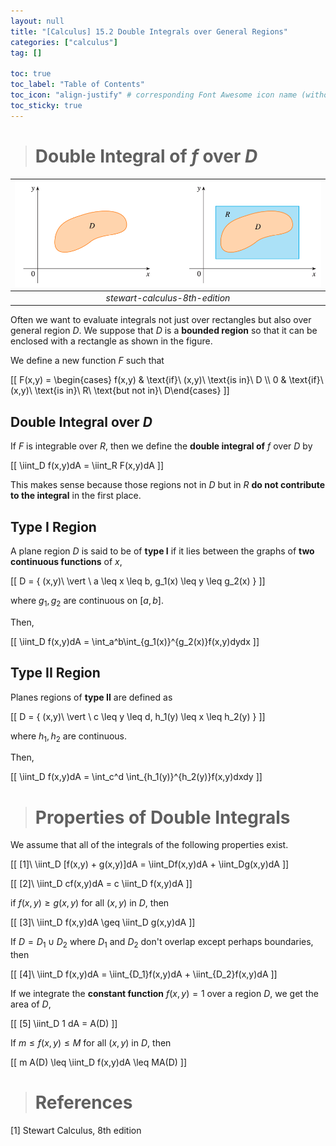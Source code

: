```yaml
---
layout: null
title: "[Calculus] 15.2 Double Integrals over General Regions"
categories: ["calculus"]
tag: []

toc: true
toc_label: "Table of Contents"
toc_icon: "align-justify" # corresponding Font Awesome icon name (without fa prefix)
toc_sticky: true
---
```


> # Double Integral of $f$ over $D$

| ![joint](../../../assets/images/MATH/calculus/ch15_1.png) |
| :----------------------------: |
| _stewart-calculus-8th-edition_ |

Often we want to evaluate integrals not just over rectangles but also over general region $D$. We suppose that $D$ is a **bounded region** so that it can be enclosed with a rectangle as shown in the figure.

We define a new function $F$ such that

\[[ F(x,y) = \begin{cases} f(x,y) & \text{if}\ (x,y)\ \text{is in}\ D \\\ 0 & \text{if}\ (x,y)\ \text{is in}\ R\ \text{but not in}\ D\end{cases} \]]

## Double Integral over $D$

If $F$ is integrable over $R$, then we define the **double integral of** $f$ over $D$ by

\[[ \iint_D f(x,y)dA = \iint_R F(x,y)dA \]]

This makes sense because those regions not in $D$ but in $R$ **do not contribute to the integral** in the first place.

## Type I Region

A plane region $D$ is said to be of **type I** if it lies between the graphs of **two continuous functions** of $x$,

\[[ D = \{ (x,y)\ \vert \ a \leq x \leq b, g_1(x) \leq y \leq g_2(x) \} \]]

where $g_1, g_2$ are continuous on $[a,b]$.

Then,

\[[ \iint_D f(x,y)dA = \int_a^b\int_{g_1(x)}^{g_2(x)}f(x,y)dydx \]]

## Type II Region

Planes regions of **type II** are defined as

\[[ D = \{ (x,y)\ \vert \ c \leq y \leq d, h_1(y) \leq x \leq h_2(y) \} \]]

where $h_1, h_2$ are continuous.

Then,

\[[ \iint_D f(x,y)dA = \int_c^d \int_{h_1(y)}^{h_2(y)}f(x,y)dxdy \]]

> # Properties of Double Integrals

We assume that all of the integrals of the following properties exist.

\[[ [1]\ \iint_D [f(x,y) + g(x,y)]dA = \iint_Df(x,y)dA + \iint_Dg(x,y)dA \]]

\[[ [2]\ \iint_D cf(x,y)dA = c \iint_D f(x,y)dA \]]

if $f(x,y) \geq g(x,y)$ for all $(x,y)$ in $D$, then

\[[ [3]\ \iint_D f(x,y)dA \geq \iint_D g(x,y)dA \]]

If $D=D_1 \cup D_2$ where $D_1$ and $D_2$ don't overlap except perhaps boundaries, then

\[[ [4]\ \iint_D f(x,y)dA = \iint_{D_1}f(x,y)dA + \iint_{D_2}f(x,y)dA \]]

If we integrate the **constant function** $f(x,y)=1$ over a region $D$, we get the area of $D$,

\[[ [5] \iint_D 1 dA = A(D) \]]

If $m \leq f(x,y) \leq M$ for all $(x,y)$ in $D$, then

\[[ m A(D) \leq \iint_D f(x,y)dA \leq MA(D) \]]

> # References

[1] Stewart Calculus, 8th edition
